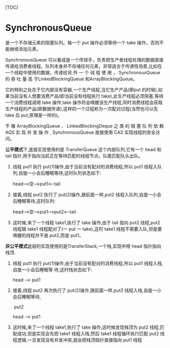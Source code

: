 [TOC]

# SynchronousQueue

是一个不存储元素的阻塞队列。每一个 put 操作必须等待一个 take 操作，否则不能继续添加元素。

SynchronousQueue 可以看成是一个传球手，负责把生产者线程处理的数据直接传递给消费者线程。队列本身并不存储任何元素，非常适合于传递性场景,比如在一个线程中使用的数据，传递给另 外 一 个 线 程 使 用 ， SynchronousQueue 的 吞 吐 量 高 于LinkedBlockingQueue 和ArrayBlockingQueue。



它的特别之处在于它内部没有容器,一个生产线程,当它生产产品(即put 的时候),如果当前没有人想要消费产品(即当前没有线程执行 take),此生产线程必须阻塞,等待一个消费线程调用 take 操作,take 操作将会唤醒该生产线程,同时消费线程会获取生产线程的产品(即数据传递),这样的一个过程称为一次配对过程(当然也可以先 take 后 put,原理是一样的)。

不 像 ArrayBlockingQueue 、 LinkedBlockingDeque 之 类 的 阻 塞 队 列 依 赖 AQS 实 现 并 发 操 作 ,
SynchronousQueue 直接使用 CAS 实现线程的安全访问。

**公平模式**下,底层实现使用的是 TransferQueue 这个内部队列,它有一个 head 和 tail 指针,用于指向当前正在等待匹配的线程节点。队尾匹配队头出队。

1. 线程 put1 执行 put(1)操作,由于当前没有配对的消费线程,所以 put1 线程入队列,自旋一小会后睡眠等待,这时队列状态如下:

   head-->空-->put1<--tail

2. 接着,线程 put2 执行了 put(2)操作,跟前面一样,put2 线程入队列,自旋一小会后睡眠等待,这时队列:

   head-->空-->put1-->put2<--tail

3. 这时候,来了一个线程 take1,执行了 take 操作,由于 tail 指向 put2 线程,put2 线程跟 take1 线程配对了(一 put 一 take),这时 take1 线程不需要入队,但是要唤醒的线程并不是 put2,而是 put1。

**非公平模式**底层的实现使用的是TransferStack,一个栈,实现中用 head 指针指向栈顶.

1. 线程 put1 执行 put(1)操作,由于当前没有配对的消费线程,所以 put1 线程入栈,自旋一小会后睡眠等
   待,这时栈状态如下:

   head --> put1

2. 接着,线程 put2 再次执行了 put(2)操作,跟前面一样,put2 线程入栈,自旋一小会后睡眠等待,

   ​               put2

   head --> put1

3. 这时候,来了一个线程 take1,执行了 take 操作,这时候发现栈顶为 put2 线程,匹配成功,但是实现会先把 take1 线程入栈,然后 take1 线程循环执行匹配 put2 线程逻辑,一旦发现没有并发冲突,就会把栈顶指针直接指向 put1 线程
